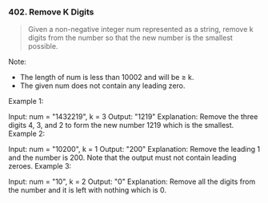 ### 402. Remove K Digits
> Given a non-negative integer num represented as a string, remove k digits from the number so that the new number is the smallest possible.
  
Note:

* The length of num is less than 10002 and will be ≥ k.
* The given num does not contain any leading zero.

Example 1:

Input: num = "1432219", k = 3
Output: "1219"
Explanation: Remove the three digits 4, 3, and 2 to form the new number 1219 which is the smallest.
Example 2:

Input: num = "10200", k = 1
Output: "200"
Explanation: Remove the leading 1 and the number is 200. Note that the output must not contain leading zeroes.
Example 3:

Input: num = "10", k = 2
Output: "0"
Explanation: Remove all the digits from the number and it is left with nothing which is 0.
